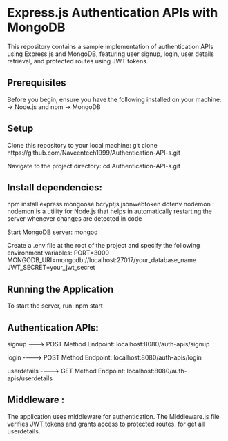 <h1>Express.js Authentication APIs with MongoDB</h1

This repository contains a sample implementation of authentication APIs using Express.js and MongoDB, featuring user signup, login, user details retrieval, and protected routes using JWT tokens.

<h2>Prerequisites</h2>
Before you begin, ensure you have the following installed on your machine:
-> Node.js and npm
-> MongoDB

<h2>Setup</h2>
Clone this repository to your local machine:
git clone https://github.com/Naveentech1999/Authentication-API-s.git

Navigate to the project directory:
cd Authentication-API-s.git

<h2>Install dependencies:</h2>
npm install
express
mongoose
bcryptjs
jsonwebtoken
dotenv
nodemon : nodemon is a utility for Node.js that helps in automatically restarting the server whenever changes are detected in code

Start MongoDB server:
mongod


Create a .env file at the root of the project and specify the following environment variables:
PORT=3000
MONGODB_URI=mongodb://localhost:27017/your_database_name
JWT_SECRET=your_jwt_secret

<h2>Running the Application</h2>
To start the server, run:
npm start

<h2>Authentication APIs:</h2>

signup ---> POST Method
Endpoint: localhost:8080/auth-apis/signup

login ----> POST Method
Endpoint:  localhost:8080/auth-apis/login

userdetails ----> GET Method
Endpoint: localhost:8080/auth-apis/userdetails


<h2>Middleware : </h2>
The application uses middleware for authentication. The Middleware.js file verifies JWT tokens and grants access to protected routes. for get all userdetails.



 
 

